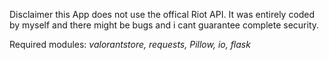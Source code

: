 Disclaimer this App does not use the offical Riot API.
It was entirely coded by myself and there might be bugs and i cant guarantee complete security.

Required modules:
_valorantstore,
requests,
Pillow,
io,
flask_